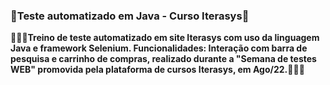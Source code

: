 ### 🤖Teste automatizado em Java - Curso Iterasys🦾
**🏋🏻‍♂️Treino de teste automatizado em site Iterasys com uso da linguagem Java e framework Selenium. Funcionalidades: Interação com barra de pesquisa e carrinho de compras, realizado durante a "Semana de testes WEB" promovida pela plataforma de cursos Iterasys, em Ago/22.🏋🏻‍♂️**
